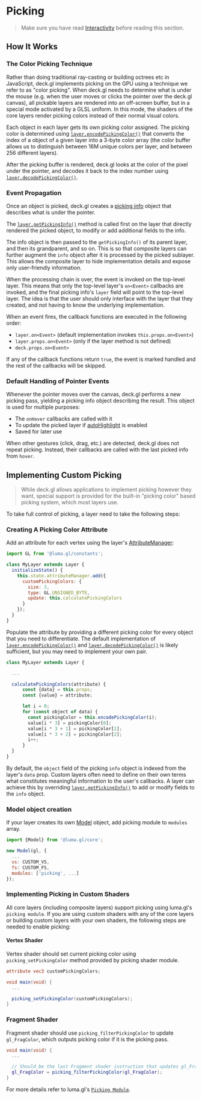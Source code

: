 # Picking

> Make sure you have read [Interactivity](/docs/developer-guide/interactivity.md) before reading this section.

## How It Works

### The Color Picking Technique

Rather than doing traditional ray-casting or building octrees etc in JavaScript, deck.gl implements picking on the GPU using a technique we refer to as "color picking". When deck.gl needs to determine what is under the mouse (e.g. when the user moves or clicks the pointer over the deck.gl canvas), all pickable layers are rendered into an off-screen buffer, but in a special mode activated by a GLSL uniform. In this mode, the shaders of the core layers render picking colors instead of their normal visual colors.

Each object in each layer gets its own picking color assigned. The picking color is determined using [`layer.encodePickingColor()`](/docs/api-reference/layer.md#-encodepickingcolor-) that converts the index of a object of a given layer into a 3-byte color array (the color buffer allows us to distinguish between 16M unique colors per layer, and between 256 different layers).

After the picking buffer is rendered, deck.gl looks at the color of the pixel under the pointer, and decodes it back to the index number using [`layer.decodePickingColor()`](/docs/api-reference/layer.md#-decodepickingcolor-).


### Event Propagation

Once an object is picked, deck.gl creates a [picking info](/docs/developer-guide/interactivity.md#the-picking-info-object) object that describes what is under the pointer.

The [`layer.getPickingInfo()`](/docs/api-reference/layer.md#-getpickinginfo-) method is called first on the layer that directly rendered the picked object, to modify or add additional fields to the info.

The info object is then passed to the `getPickingInfo()` of its parent layer, and then its grandparent, and so on. This is so that composite layers can further augment the `info` object after it is processed by the picked sublayer. This allows the composite layer to hide implementation details and expose only user-friendly information.

When the processing chain is over, the event is invoked on the top-level layer. This means that only the top-level layer's `on<Event>` callbacks are invoked, and the final picking info's `layer` field will point to the top-level layer. The idea is that the user should only interface with the layer that they created, and not having to know the underlying implementation.

When an event fires, the callback functions are executed in the following order:

- `layer.on<Event>` (default implementation invokes `this.props.on<Event>`)
- `layer.props.on<Event>` (only if the layer method is not defined)
- `deck.props.on<Event>`

If any of the callback functions return `true`, the event is marked handled and the rest of the callbacks will be skipped.


### Default Handling of Pointer Events

Whenever the pointer moves over the canvas, deck.gl performs a new picking pass, yielding a picking info object describing the result. This object is used for multiple purposes:

- The `onHover` callbacks are called with it
- To update the picked layer if [autoHighlight](/docs/api-reference/layer.md#autohighlight-boolean-optional) is enabled
- Saved for later use

When other gestures (click, drag, etc.) are detected, deck.gl does not repeat picking. Instead, their callbacks are called with the last picked info from `hover`.


## Implementing Custom Picking

> While deck.gl allows applications to implement picking however they want,
special support is provided for the built-in "picking color" based picking
system, which most layers use.

To take full control of picking, a layer need to take the following steps:

### Creating A Picking Color Attribute

Add an attribute for each vertex using the layer's [AttributeManager](/docs/api-reference/attribute-manager.md):

```js
import GL from '@luma.gl/constants';

class MyLayer extends Layer {
  initializeState() {
    this.state.attributeManager.add({
      customPickingColors: {
        size: 3,
        type: GL.UNSIGNED_BYTE,
        update: this.calculatePickingColors
      }
    });
  }
}
```

Populate the attribute by providing a different picking color for every object that you need to differentiate. The default implementation of [`layer.encodePickingColor()`](/docs/api-reference/layer.md#-encodepickingcolor-) and [`layer.decodePickingColor()`](/docs/api-reference/layer.md#-decodepickingcolor-) is likely sufficient, but you may need to implement your own pair.

```js
class MyLayer extends Layer {

  ...

  calculatePickingColors(attribute) {
      const {data} = this.props;
      const {value} = attribute;

      let i = 0;
      for (const object of data) {
        const pickingColor = this.encodePickingColor(i);
        value[i * 3] = pickingColor[0];
        value[i * 3 + 1] = pickingColor[1];
        value[i * 3 + 2] = pickingColor[2];
        i++;
      }
  }
}
```

By default, the `object` field of the picking `info` object is indexed from the layer's `data` prop. Custom layers often need to define on their own terms what constitutes meaningful information to the user's callbacks. A layer can achieve this by overriding [`layer.getPickingInfo()`](/docs/api-reference/layer.md#-getpickinginfo-) to add or modify fields to the `info` object.


### Model object creation

If your layer creates its own [Model](https://github.com/uber/luma.gl/blob/master/docs/api-reference/core/model.md) object, add picking module to `modules` array.

```js
import {Model} from '@luma.gl/core';

new Model(gl, {
  ...
  vs: CUSTOM_VS,
  fs: CUSTOM_FS,
  modules: ['picking', ...]
});
```

### Implementing Picking in Custom Shaders

All core layers (including composite layers) support picking using luma.gl's `picking module`. If you are using custom shaders with any of the core layers or building custom layers with your own shaders, the following steps are needed to enable picking:

#### Vertex Shader

Vertex shader should set current picking color using `picking_setPickingColor` method provided by picking shader module.

```glsl
attribute vec3 customPickingColors;

void main(void) {
  ...

  picking_setPickingColor(customPickingColors);
}
```

### Fragment Shader

Fragment shader should use `picking_filterPickingColor` to update `gl_FragColor`, which outputs picking color if it is the picking pass.

```glsl
void main(void) {
  ...

  // Should be the last Fragment shader instruction that updates gl_FragColor
  gl_FragColor = picking_filterPickingColor(gl_FragColor);
}
```

For more details refer to luma.gl's [`Picking Module`](http://uber.github.io/luma.gl/#/documentation/api-reference/shader-module).
